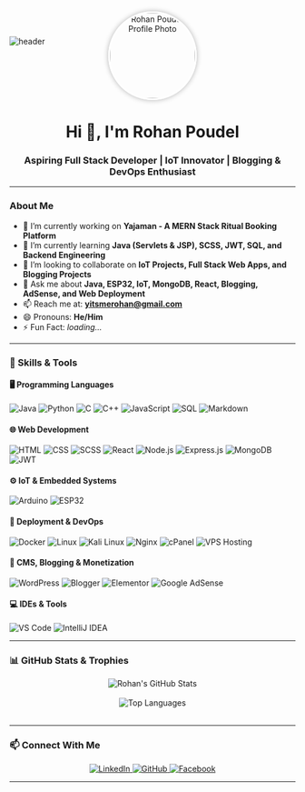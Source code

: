![header](https://capsule-render.vercel.app/api?type=waving&color=gradient&height=180&section=header&text=&animation=scale&fontSize=35&fontColor=ffffff)

<div align="center">
  <img src="https://scontent.fbir4-1.fna.fbcdn.net/v/t39.30808-6/480457129_122200708808187873_1475529064764219385_n.jpg?stp=cp6_dst-jpg_tt6&_nc_cat=100&ccb=1-7&_nc_sid=6ee11a&_nc_ohc=7SZmnKAb-_kQ7kNvwHDLC_o&_nc_oc=AdmePPXcNEzeCosWyVyvpAO4xtXw4znkTuu83lkQ2NStuda_CJmXa6aaNbgHRbExbuU&_nc_zt=23&_nc_ht=scontent.fbir4-1.fna&_nc_gid=tXE6FKXq2lP5fhhs7uelBA&oh=00_AfGQCbDfTyfG75TVLk32wUSJ2hadK2KQZySsJI13RWugCQ&oe=6802F8A2" 
       width="150" 
       height="150" 
       style="border-radius: 50%; border: 3px solid white; box-shadow: 0 0 10px rgba(0,0,0,0.3); margin-top: -75px;"
       alt="Rohan Poudel Profile Photo">
</div>

<h1 align="center">Hi 👋, I'm Rohan Poudel</h1>
<h3 align="center">Aspiring Full Stack Developer | IoT Innovator | Blogging & DevOps Enthusiast</h3>

---

### About Me
- 🔭 I’m currently working on **Yajaman - A MERN Stack Ritual Booking Platform**
- 🌱 I’m currently learning **Java (Servlets & JSP), SCSS, JWT, SQL, and Backend Engineering**
- 👯 I’m looking to collaborate on **IoT Projects, Full Stack Web Apps, and Blogging Projects**
- 💬 Ask me about **Java, ESP32, IoT, MongoDB, React, Blogging, AdSense, and Web Deployment**
- 📫 Reach me at: **[yitsmerohan@gmail.com](mailto:yitsmerohan@gmail.com)**
- 😄 Pronouns: **He/Him**
- ⚡ Fun Fact: *loading...*

---

### 🧠 Skills & Tools

#### 🖥️ Programming Languages
![Java](https://img.shields.io/badge/Java-ED8B00?style=for-the-badge&logo=java&logoColor=white)
![Python](https://img.shields.io/badge/Python-3776AB?style=for-the-badge&logo=python&logoColor=white)
![C](https://img.shields.io/badge/C-00599C?style=for-the-badge&logo=c&logoColor=white)
![C++](https://img.shields.io/badge/C++-00599C?style=for-the-badge&logo=c%2B%2B&logoColor=white)
![JavaScript](https://img.shields.io/badge/JavaScript-F7DF1E?style=for-the-badge&logo=javascript&logoColor=black)
![SQL](https://img.shields.io/badge/SQL-4479A1?style=for-the-badge&logo=mysql&logoColor=white)
![Markdown](https://img.shields.io/badge/Markdown-000000?style=for-the-badge&logo=markdown&logoColor=white)

#### 🌐 Web Development
![HTML](https://img.shields.io/badge/HTML-E34F26?style=for-the-badge&logo=html5&logoColor=white)
![CSS](https://img.shields.io/badge/CSS-1572B6?style=for-the-badge&logo=css3&logoColor=white)
![SCSS](https://img.shields.io/badge/SCSS-CC6699?style=for-the-badge&logo=sass&logoColor=white)
![React](https://img.shields.io/badge/React-20232A?style=for-the-badge&logo=react&logoColor=61DAFB)
![Node.js](https://img.shields.io/badge/Node.js-339933?style=for-the-badge&logo=nodedotjs&logoColor=white)
![Express.js](https://img.shields.io/badge/Express.js-404D59?style=for-the-badge)
![MongoDB](https://img.shields.io/badge/MongoDB-4EA94B?style=for-the-badge&logo=mongodb&logoColor=white)
![JWT](https://img.shields.io/badge/JWT-000000?style=for-the-badge&logo=JSON%20web%20tokens&logoColor=white)

#### ⚙️ IoT & Embedded Systems
![Arduino](https://img.shields.io/badge/Arduino-00979D?style=for-the-badge&logo=arduino&logoColor=white)
![ESP32](https://img.shields.io/badge/ESP32-000?style=for-the-badge&logo=espressif&logoColor=white)

#### 🚀 Deployment & DevOps
![Docker](https://img.shields.io/badge/Docker-2496ED?style=for-the-badge&logo=docker&logoColor=white)
![Linux](https://img.shields.io/badge/Linux-FCC624?style=for-the-badge&logo=linux&logoColor=black)
![Kali Linux](https://img.shields.io/badge/Kali_Linux-557C94?style=for-the-badge&logo=kalilinux&logoColor=white)
![Nginx](https://img.shields.io/badge/Nginx-009639?style=for-the-badge&logo=nginx&logoColor=white)
![cPanel](https://img.shields.io/badge/cPanel-FF6C2C?style=for-the-badge&logo=cpanel&logoColor=white)
![VPS Hosting](https://img.shields.io/badge/VPS%20Hosting-00A8E8?style=for-the-badge&logo=cloud&logoColor=white)

#### 📝 CMS, Blogging & Monetization
![WordPress](https://img.shields.io/badge/WordPress-21759B?style=for-the-badge&logo=wordpress&logoColor=white)
![Blogger](https://img.shields.io/badge/Blogger-FF5722?style=for-the-badge&logo=blogger&logoColor=white)
![Elementor](https://img.shields.io/badge/Elementor-92003B?style=for-the-badge&logo=elementor&logoColor=white)
![Google AdSense](https://img.shields.io/badge/Google%20AdSense-4285F4?style=for-the-badge&logo=google-adsense&logoColor=white)

#### 💻 IDEs & Tools
![VS Code](https://img.shields.io/badge/VS%20Code-007ACC?style=for-the-badge&logo=visual-studio-code&logoColor=white)
![IntelliJ IDEA](https://img.shields.io/badge/IntelliJIDEA-000000?style=for-the-badge&logo=intellijidea&logoColor=white)

---

### 📊 GitHub Stats & Trophies

<div align="center">
  <!-- GitHub Stats Card -->
  <img src="https://github-readme-stats.vercel.app/api?username=RohanPoudel2024&show_icons=true&theme=radical&border_radius=10" alt="Rohan's GitHub Stats" />
  <br/><br/>
  <!-- Top Languages in Donut Style -->
  <img src="https://github-readme-stats.vercel.app/api/top-langs/?username=RohanPoudel2024&layout=donut&theme=tokyonight&langs_count=8" alt="Top Languages" />
  <br/><br/>
  <!-- GitHub Trophy Section (Commented Out until service works reliably) -->
  <!-- [![Trophy](https://github-profile-trophy.vercel.app/?username=RohanPoudel2024&theme=onedark&row=1&margin-w=15)](https://github.com/ryo-ma/github-profile-trophy) -->
</div>

---

### 📫 Connect With Me

<div align="center">
  <a href="https://www.linkedin.com/in/rohan-poudel-065467320/">
    <img src="https://img.shields.io/badge/LinkedIn-blue?style=for-the-badge&logo=linkedin&logoColor=white" alt="LinkedIn" />
  </a>
  <a href="https://github.com/RohanPoudel2024">
    <img src="https://img.shields.io/badge/GitHub-black?style=for-the-badge&logo=github&logoColor=white" alt="GitHub" />
  </a>
  <a href="https://facebook.com/1rohan.dev">
    <img src="https://img.shields.io/badge/Facebook-1877F2?style=for-the-badge&logo=facebook&logoColor=white" alt="Facebook" />
  </a>
</div>

---

<!---
RohanPoudel2024/RohanPoudel2024 is a ✨ special ✨ repository because its README.md (this file) appears on your GitHub profile.
You can click the Preview link to take a look at your changes.
--->
